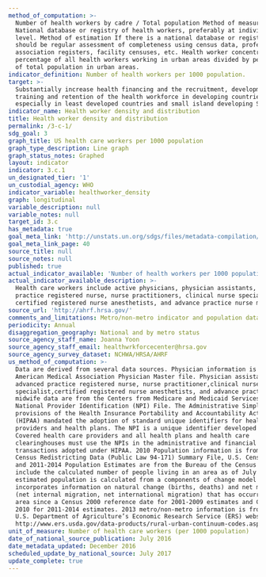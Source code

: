 ```yaml
---
method_of_computation: >-
  Number of health workers by cadre / Total population Method of measurement
  National database or registry of health workers, preferably at individual
  level. Method of estimation If there is a national database or registry, there
  should be regular assessment of completeness using census data, professional
  association registers, facility censuses, etc. Health worker concentration:
  percentage of all health workers working in urban areas divided by percentage
  of total population in urban areas.
indicator_definition: Number of health workers per 1000 population.
target: >-
  Substantially increase health financing and the recruitment, development,
  training and retention of the health workforce in developing countries,
  especially in least developed countries and small island developing States.
indicator_name: Health worker density and distribution
title: Health worker density and distribution
permalink: /3-c-1/
sdg_goal: 3
graph_title: US health care workers per 1000 population
graph_type_description: Line graph
graph_status_notes: Graphed
layout: indicator
indicator: 3.c.1
un_designated_tier: '1'
un_custodial_agency: WHO
indicator_variable: healthworker_density
graph: longitudinal
variable_description: null
variable_notes: null
target_id: 3.c
has_metadata: true
goal_meta_link: 'http://unstats.un.org/sdgs/files/metadata-compilation/Metadata-Goal-3.pdf'
goal_meta_link_page: 40
source_title: null
source_notes: null
published: true
actual_indicator_available: 'Number of health workers per 1000 population and by metropolitan status '
actual_indicator_available_description: >-
  Health care workers include active physicians, physician assistants, advanced
  practice registered nurse, nurse practitioners, clinical nurse specialist,
  certified registered nurse anesthetists, and advance practice nurse midwives.
source_url: 'http://ahrf.hrsa.gov/'
comments_and_limitations: Metro/non-metro indicator and population data are obtained from AHRF.
periodicity: Annual
disaggregation_geography: National and by metro status
source_agency_staff_name: Joanna Yoon
source_agency_staff_email: healthwrkforcecenter@hrsa.gov
source_agency_survey_dataset: NCHWA/HRSA/AHRF
us_method_of_computation: >-
  Data are derived from several data sources. Physician information is from the
  American Medical Association Physician Master file. Physician assistant,
  advanced practice registered nurse, nurse practitioner,clinical nurse
  specialist,certified registered nurse anesthetists, and advance practice nurse
  midwife data are from the Centers from Medicare and Medicaid Services (CMS)
  National Provider Identification (NPI) File. The Administrative Simplification
  provisions of the Health Insurance Portability and Accountability Act of 1996
  (HIPAA) mandated the adoption of standard unique identifiers for health care
  providers and health plans. The NPI is a unique identifier developed by CMS.
  Covered health care providers and all health plans and health care
  clearinghouses must use the NPIs in the administrative and financial
  transactions adopted under HIPAA. 2010 Population information is from 2010
  Census Redistricting Data (Public Law 94-171) Summary File, U.S. Census Bureau
  and 2011-2014 Population Estimates are from the Bureau of the Census and
  include the calculated number of people living in an area as of July 1. The
  estimated population is calculated from a components of change model that
  incorporates information on natural change (births, deaths) and net migration
  (net internal migration, net international migration) that has occurred in an
  area since a Census 2000 reference date for 2001-2009 estimates and Census
  2010 for 2011-2014 estimates. 2013 metro/non-metro information is from the
  U.S. Department of Agriculture’s Economic Research Service (ERS) website: 
  http://www.ers.usda.gov/data-products/rural-urban-continuum-codes.aspx.
unit_of_measure: Number of health care workers (per 1000 population)
date_of_national_source_publication: July 2016
date_metadata_updated: December 2016
scheduled_update_by_national_source: July 2017
update_complete: true
---
```

